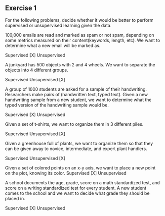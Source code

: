 ## Exercise 1

For the following problems, decide whether it would be better to perform supervised or unsupervised learning given the data.

100,000 emails are read and marked as spam or not spam, depending on some metrics measured on their content(keywords, length, etc). We want to determine what a new email will be marked as.

Supervised [X]
Unsupervised

 A junkyard has 500 objects with 2 and 4 wheels. We want to separate the objects into 4 different groups.

Supervised
Unsupervised [X]

 A group of 1000 students are asked for a sample of their handwriting. Researchers make pairs of (handwritten text, typed text). Given a new handwriting sample from a new student, we want to determine what the typed version of the handwriting sample would be.

Supervised [X]
Unsupervised

 Given a set of t-shirts, we want to organize them in 3 different piles.

Supervised
Unsupervised [X]

 Given a greenhouse full of plants, we want to organize them so that they can be given away to novice, intermediate, and expert plant handlers.

Supervised
Unsupervised [X]

 Given a set of colored points on an x-y axis, we want to place a new point on the plot, knowing its color.
Supervised [X]
Unsupervised

 A school documents the age, grade, score on a math standardized test, and score on a writing standardized test for every student. A new student comes to the school and we want to decide what grade they should be placed in.

Supervised [X]
Unsupervised